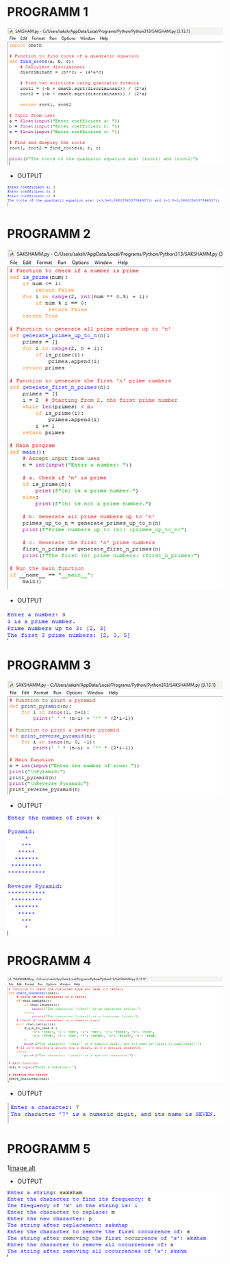 # PROGRAMM 1

![image alt](https://github.com/saksham142/PRACTICALS/blob/abd5cc1b2747c3b9904dd34b1e17e5374fea8cbe/Screenshot%202024-12-26%20203512.png)

- OUTPUT

![image alt](https://github.com/saksham142/PRACTICALS/blob/a92a3e02d54bb7eb8e708bd645340c6e6b73a6a8/Screenshot%202024-12-26%20203539.png)

# PROGRAMM 2

![image alt](https://github.com/saksham142/PRACTICALS/blob/6d4a97a38f6ad156b0019e9f6dcb46ded2aec071/Screenshot%202024-12-26%20210016.png)

- OUTPUT

![image alt](https://github.com/saksham142/PRACTICALS/blob/9a04c6cddc1d8481d9d057e01ce46ae90ec4d295/Screenshot%202024-12-26%20210029.png)

# PROGRAMM 3

![image alt](https://github.com/saksham142/PRACTICALS/blob/ab8e27e53f2c1de4b77a77074ae0a46248e53761/Screenshot%202024-12-26%20210810.png)

- OUTPUT

![image alt](https://github.com/saksham142/PRACTICALS/blob/7c94a93a1ea09976857a6b6d1305ba2ff66f7acd/Screenshot%202024-12-26%20210822.png)

# PROGRAMM 4

![image alt](https://github.com/saksham142/PRACTICALS/blob/5aad3de57b56e3dccdbb3c78f0b61a8e6446be68/Screenshot%202024-12-26%20211810.png)

- OUTPUT

![image alt](https://github.com/saksham142/PRACTICALS/blob/e55cbc96f2c7873419164a63fec8ab9b1b04b53f/Screenshot%202024-12-26%20211826.png)

# PROGRAMM 5

1[image alt](https://github.com/saksham142/PRACTICALS/blob/20239bd9d04c76101d70677da96c2af1e940f7ca/Screenshot%202024-12-26%20212335.png)

- OUTPUT

![image alt](https://github.com/saksham142/PRACTICALS/blob/028aea5159c031e214f99718446b403089ac73b4/Screenshot%202024-12-26%20212457.png)
